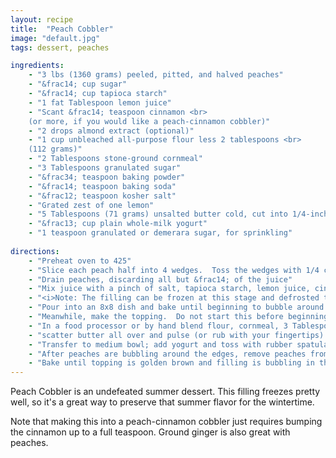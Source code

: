 ```yaml
---
layout: recipe
title:  "Peach Cobbler"
image: "default.jpg"
tags: dessert, peaches

ingredients:
    - "3 lbs (1360 grams) peeled, pitted, and halved peaches"
    - "&frac14; cup sugar"
    - "&frac14; cup tapioca starch"
    - "1 fat Tablespoon lemon juice"
    - "Scant &frac14; teaspoon cinnamon <br> 
    (or more, if you would like a peach-cinnamon cobbler)"
    - "2 drops almond extract (optional)"
    - "1 cup unbleached all-purpose flour less 2 tablespoons <br>
    (112 grams)"
    - "2 Tablespoons stone-ground cornmeal"
    - "3 Tablespoons granulated sugar"
    - "&frac34; teaspoon baking powder"
    - "&frac14; teaspoon baking soda"
    - "&frac12; teaspoon kosher salt"
    - "Grated zest of one lemon" 
    - "5 Tablespoons (71 grams) unsalted butter cold, cut into 1/4-inch cubes"
    - "&frac13; cup plain whole-milk yogurt"
    - "1 teaspoon granulated or demerara sugar, for sprinkling"
    
directions:
    - "Preheat oven to 425"
    - "Slice each peach half into 4 wedges.  Toss the wedges with 1/4 cup of sugar and let stand for 30 minutes, tossing a few times."
    - "Drain peaches, discarding all but &frac14; of the juice"
    - "Mix juice with a pinch of salt, tapioca starch, lemon juice, cinnamon, and almond extract, and toss with peaches"
    - "<i>Note: The filling can be frozen at this stage and defrosted to bake in the winter, when peaches aren't around</i>"  
    - "Pour into an 8x8 dish and bake until beginning to bubble around the edges, about 15 or 20 minutes"
    - "Meanwhile, make the topping.  Do not start this before beginning the baking or the biscuits won't rise properly"
    - "In a food processor or by hand blend flour, cornmeal, 3 Tablespoons sugar, baking powder, baking soda, lemon zest, and salt to combine"
    - "scatter butter all over and pulse (or rub with your fingertips) until mixture resembles coarse meal" 
    - "Transfer to medium bowl; add yogurt and toss with rubber spatula until cohesive dough is formed. <br> (Don't overmix dough or biscuits will be tough.) Break dough into 6 evenly sized but roughly shaped mounds and set aside."
    - "After peaches are bubbling around the edges, remove peaches from oven and place dough mounds on top, sprinkling with remaining sugar" 
    - "Bake until topping is golden brown and filling is bubbling in the center, 15-20 minutes"
---
```


Peach Cobbler is an undefeated summer dessert.  This filling freezes pretty well, so it's a great way to preserve that summer flavor for the wintertime.

Note that making this into a peach-cinnamon cobbler just requires bumping the cinnamon up to a full teaspoon.  Ground ginger is also great with peaches.
